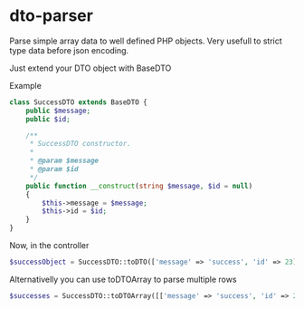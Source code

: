# dto-parser

Parse simple array data to well defined PHP objects. Very usefull to strict type data before json encoding.

Just extend your DTO object with BaseDTO

Example

```php
class SuccessDTO extends BaseDTO {
    public $message;
    public $id;

    /**
     * SuccessDTO constructor.
     *
     * @param $message
     * @param $id
     */
    public function __construct(string $message, $id = null)
    {
        $this->message = $message;
        $this->id = $id;
    }
}

```

Now, in the controller

```php
$successObject = SuccessDTO::toDTO(['message' => 'success', 'id' => 23]); //Get instance of SuccessDTO class
```

Alternativelly you can use toDTOArray to parse multiple rows
```php
$successes = SuccessDTO::toDTOArray([['message' => 'success', 'id' => 23],['message' => 'error', 'id' => null]]);

```
